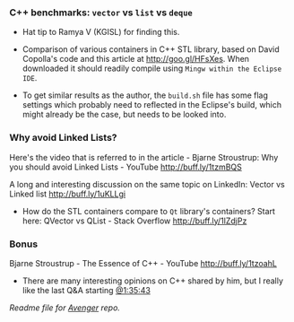 ### C++ benchmarks: `vector` vs `list` vs `deque`

- Hat tip to Ramya V (KGISL) for finding this. 

- Comparison of various containers in C++ STL library, based on David Copolla's code and this article at http://goo.gl/HFsXes. When downloaded it should readily compile using `Mingw within the Eclipse IDE`.

- To get similar results as the author, the `build.sh` file has some flag settings which probably need to reflected in the Eclipse's build, which might already be the case, but needs to be looked into.

### Why avoid Linked Lists?
Here's the video that is referred to in the article - Bjarne Stroustrup: Why you should avoid Linked Lists - YouTube http://buff.ly/1tzmBQS 

A long and interesting discussion on the same topic on LinkedIn: Vector vs Linked list http://buff.ly/1uKLLgi
  - How do the STL containers compare to `Qt` library's containers? Start here: QVector vs QList - Stack Overflow http://buff.ly/1lZdjPz
  
### Bonus 
Bjarne Stroustrup - The Essence of C++ - YouTube http://buff.ly/1tzoahL
 - There are many interesting opinions on C++ shared by him, but I really like the last Q&A starting [@1:35:43](http://www.youtube.com/watch?v=86xWVb4XIyE&t=1h35m43s)

_Readme file for [Avenger](https://github.com/kgashok/bearded-avenger) repo._
